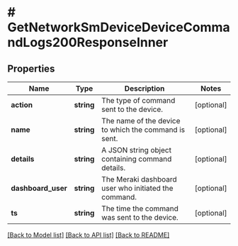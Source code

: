 # # GetNetworkSmDeviceDeviceCommandLogs200ResponseInner

## Properties

Name | Type | Description | Notes
------------ | ------------- | ------------- | -------------
**action** | **string** | The type of command sent to the device. | [optional]
**name** | **string** | The name of the device to which the command is sent. | [optional]
**details** | **string** | A JSON string object containing command details. | [optional]
**dashboard_user** | **string** | The Meraki dashboard user who initiated the command. | [optional]
**ts** | **string** | The time the command was sent to the device. | [optional]

[[Back to Model list]](../../README.md#models) [[Back to API list]](../../README.md#endpoints) [[Back to README]](../../README.md)
